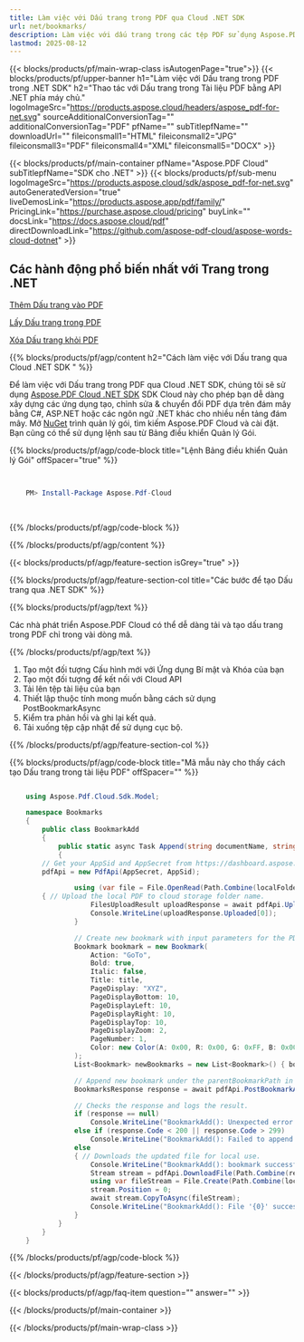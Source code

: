 ```yaml
---
title: Làm việc với Dấu trang trong PDF qua Cloud .NET SDK
url: net/bookmarks/
description: Làm việc với dấu trang trong các tệp PDF sử dụng Aspose.PDF Cloud SDK cho .NET. Cải thiện khả năng phát hiện và lập chỉ mục.
lastmod: 2025-08-12
---
```


{{< blocks/products/pf/main-wrap-class isAutogenPage="true">}}
{{< blocks/products/pf/upper-banner h1="Làm việc với Dấu trang trong PDF trong .NET SDK" h2="Thao tác với Dấu trang trong Tài liệu PDF bằng API .NET phía máy chủ." logoImageSrc="https://products.aspose.cloud/headers/aspose_pdf-for-net.svg" sourceAdditionalConversionTag="" additionalConversionTag="PDF" pfName="" subTitlepfName="" downloadUrl="" fileiconsmall1="HTML" fileiconsmall2="JPG" fileiconsmall3="PDF" fileiconsmall4="XML" fileiconsmall5="DOCX" >}}

{{< blocks/products/pf/main-container pfName="Aspose.PDF Cloud" subTitlepfName="SDK cho .NET" >}}
{{< blocks/products/pf/sub-menu logoImageSrc="https://products.aspose.cloud/sdk/aspose_pdf-for-net.svg"
autoGeneratedVersion="true"
liveDemosLink="https://products.aspose.app/pdf/family/" PricingLink="https://purchase.aspose.cloud/pricing" buyLink="" docsLink="https://docs.aspose.cloud/pdf"  directDownloadLink="https://github.com/aspose-pdf-cloud/aspose-words-cloud-dotnet" >}}

<div class="container-fluid features-section bg-gray singleproduct">
<a class="anchor" id="features" name="features">
</a>
<div class="row">
<div class="container">
<h2 class="pr-ft">Các hành động phổ biến nhất với Trang trong .NET</h2>
<div class="col-lg-4">
<em class="fa fa-picture-o ico-blue fa-2x col-lg-2"></em>
<p class="col-lg-10"><a href="https://products.aspose.cloud/pdf/net/bookmarks/add/">Thêm Dấu trang vào PDF</a></p>
</div>
<div class="col-lg-4">
<em class="fa fa-file-text ico-blue fa-2x col-lg-2"></em>
<p class="col-lg-10"><a href="https://products.aspose.cloud/pdf/net/bookmarks/get/">Lấy Dấu trang trong PDF</a></p>
</div>
<div class="col-lg-4">
<em class="fa fa-file-text ico-blue fa-2x col-lg-2"></em>
<p class="col-lg-10"><a href="https://products.aspose.cloud/pdf/net/bookmarks/delete/">Xóa Dấu trang khỏi PDF</a></p>
</div>
</div>
</div>
</div>

{{% blocks/products/pf/agp/content h2="Cách làm việc với Dấu trang qua Cloud .NET SDK " %}}

Để làm việc với Dấu trang trong PDF qua Cloud .NET SDK, chúng tôi sẽ sử dụng
[Aspose.PDF Cloud .NET SDK](https://products.aspose.cloud/pdf/net/)
SDK Cloud này cho phép bạn dễ dàng xây dựng các ứng dụng tạo, chỉnh sửa & chuyển đổi PDF dựa trên đám mây bằng C#, ASP.NET hoặc các ngôn ngữ .NET khác cho nhiều nền tảng đám mây. Mở
[NuGet](https://www.nuget.org/packages/Aspose.Pdf-Cloud)
trình quản lý gói, tìm kiếm
Aspose.PDF Cloud và cài đặt. Bạn cũng có thể sử dụng lệnh sau từ Bảng điều khiển Quản lý Gói.

{{% blocks/products/pf/agp/code-block title="Lệnh Bảng điều khiển Quản lý Gói" offSpacer="true" %}}

```powershell

     
    PM> Install-Package Aspose.Pdf-Cloud
     
     

```

{{% /blocks/products/pf/agp/code-block %}}

{{% /blocks/products/pf/agp/content %}}

{{< blocks/products/pf/agp/feature-section isGrey="true" >}}

{{% blocks/products/pf/agp/feature-section-col title="Các bước để tạo Dấu trang qua .NET SDK" %}}

{{% blocks/products/pf/agp/text %}}

Các nhà phát triển Aspose.PDF Cloud có thể dễ dàng tải và tạo dấu trang trong PDF chỉ trong vài dòng mã.

{{% /blocks/products/pf/agp/text %}}

1. Tạo một đối tượng Cấu hình mới với Ứng dụng Bí mật và Khóa của bạn
1. Tạo một đối tượng để kết nối với Cloud API
1. Tải lên tệp tài liệu của bạn
1. Thiết lập thuộc tính mong muốn bằng cách sử dụng PostBookmarkAsync
1. Kiểm tra phản hồi và ghi lại kết quả.
1. Tải xuống tệp cập nhật để sử dụng cục bộ.

{{% /blocks/products/pf/agp/feature-section-col %}}

{{% blocks/products/pf/agp/code-block title="Mã mẫu này cho thấy cách tạo Dấu trang trong tài liệu PDF" offSpacer="" %}}

```cs

    using Aspose.Pdf.Cloud.Sdk.Model;

    namespace Bookmarks
    {
        public class BookmarkAdd
        {
            public static async Task Append(string documentName, string outputName, string parentBookmarkPath, string title, string localFolder, string remoteFolder)
            {
		// Get your AppSid and AppSecret from https://dashboard.aspose.cloud (free registration required). 
		pdfApi = new PdfApi(AppSecret, AppSid);

                using (var file = File.OpenRead(Path.Combine(localFolder, documentName)))
		{ // Upload the local PDF to cloud storage folder name.
                    FilesUploadResult uploadResponse = await pdfApi.UploadFileAsync(Path.Combine(remoteFolder, documentName), documentName);
                    Console.WriteLine(uploadResponse.Uploaded[0]);
                }

                // Create new bookmark with input parameters for the PDF on cloud storage.
                Bookmark bookmark = new Bookmark(
                    Action: "GoTo",
                    Bold: true,
                    Italic: false,
                    Title: title,
                    PageDisplay: "XYZ",
                    PageDisplayBottom: 10,
                    PageDisplayLeft: 10,
                    PageDisplayRight: 10,
                    PageDisplayTop: 10,
                    PageDisplayZoom: 2,
                    PageNumber: 1,
                    Color: new Color(A: 0x00, R: 0x00, G: 0xFF, B: 0x00)
                );
                List<Bookmark> newBookmarks = new List<Bookmark>() { bookmark };

                // Append new bookmark under the parentBookmarkPath in the PDF on cloud storage.
                BookmarksResponse response = await pdfApi.PostBookmarkAsync(documentName, parentBookmarkPath, newBookmarks, folder: remoteFolder);

                // Checks the response and logs the result.
                if (response == null)
                    Console.WriteLine("BookmarkAdd(): Unexpected error!");
                else if (response.Code < 200 || response.Code > 299)
                    Console.WriteLine("BookmarkAdd(): Failed to append bookmark to the document.");
                else
                { // Downloads the updated file for local use.
                    Console.WriteLine("BookmarkAdd(): bookmark successfully appended to the document '{0}.", documentName);
                    Stream stream = pdfApi.DownloadFile(Path.Combine(remoteFolder, documentName));
                    using var fileStream = File.Create(Path.Combine(localFolder, "append_bookmark_" + outputName));
                    stream.Position = 0;
                    await stream.CopyToAsync(fileStream);
                    Console.WriteLine("BookmarkAdd(): File '{0}' successfully downloaded.", "append_bookmrk_" + outputName);
                }
            }
        }
    }

```

{{% /blocks/products/pf/agp/code-block %}}

{{< /blocks/products/pf/agp/feature-section >}}

{{< blocks/products/pf/agp/faq-item question="" answer="" >}}

{{< /blocks/products/pf/main-container >}}

{{< /blocks/products/pf/main-wrap-class >}}


